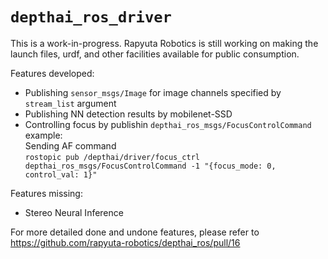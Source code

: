 # `depthai_ros_driver`

This is a work-in-progress. Rapyuta Robotics is still working on making the launch files, urdf, and other facilities available for public consumption.

Features developed:
* Publishing `sensor_msgs/Image` for image channels specified by `stream_list` argument
* Publishing NN detection results by mobilenet-SSD
* Controlling focus by publishin `depthai_ros_msgs/FocusControlCommand`  
  example:  
  Sending AF command  
  ```rostopic pub /depthai/driver/focus_ctrl depthai_ros_msgs/FocusControlCommand -1 "{focus_mode: 0, control_val: 1}"```


Features missing:
* Stereo Neural Inference

For more detailed done and undone features, please refer to https://github.com/rapyuta-robotics/depthai_ros/pull/16
